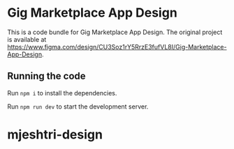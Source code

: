 
  # Gig Marketplace App Design

  This is a code bundle for Gig Marketplace App Design. The original project is available at https://www.figma.com/design/CU3Soz1rY5RrzE3fufVL8I/Gig-Marketplace-App-Design.

  ## Running the code

  Run `npm i` to install the dependencies.

  Run `npm run dev` to start the development server.
  # mjeshtri-design
